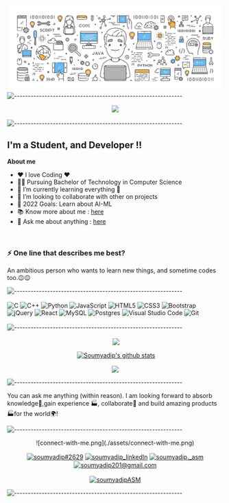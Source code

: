 <!-- ----------- HEAD SECTION ------------ -->

![banner.png](./assets/bg1.jpg)
![-------------------------------------------------------------](https://raw.githubusercontent.com/andreasbm/readme/master/assets/lines/rainbow.png)

<p align="center">
  <img src="https://readme-typing-svg.herokuapp.com?color=0d8eceF&size=30&center=true&vCenter=true&width=550&height=70&lines=Hey+There+,+👋+I'm+Soumyadip;">
</p>

![-------------------------------------------------------------](https://raw.githubusercontent.com/andreasbm/readme/master/assets/lines/rainbow.png)

## I'm a Student, and Developer !!

**About me**
- ❤️ I love Coding ❤️
- 🧑‍🎓 Pursuing Bachelor of Technology in Computer Science 
- 🌱 I’m currently learning everything 🤣
- 👯 I’m looking to collaborate with other on projects
- 🥅 2022 Goals: Learn about AI-ML
- 📚 Know more about me : [here](https://soumyadip201.github.io/Soumyadip-Majumder-Portfolio/)
- 💬 Ask me about anything : [here](https://github.com/soumyadip201/soumyadip201/issues)
<br />

### ⚡ One line that describes me best? 
An ambitious person who wants to learn new things, and sometime codes too.😉😉
<br />
<!-- ----------- HEAD SECTION END ------------ -->

<!-- ----------- TECH STACK SECTION ------------ -->
![-------------------------------------------------------------](https://raw.githubusercontent.com/andreasbm/readme/master/assets/lines/rainbow.png)
<br />
<br />
![C](https://img.shields.io/badge/c-%2300599C.svg?style=for-the-badge&logo=c&logoColor=white) 
![C++](https://img.shields.io/badge/c++-%2300599C.svg?style=for-the-badge&logo=c%2B%2B&logoColor=white) 
![Python](https://img.shields.io/badge/python-3670A0?style=for-the-badge&logo=python&logoColor=ffdd54) 
![JavaScript](https://img.shields.io/badge/javascript-%23323330.svg?style=for-the-badge&logo=javascript&logoColor=%23F7DF1E) 
![HTML5](https://img.shields.io/badge/html5-%23E34F26.svg?style=for-the-badge&logo=html5&logoColor=white) 
![CSS3](https://img.shields.io/badge/css3-%231572B6.svg?style=for-the-badge&logo=css3&logoColor=white) 
![Bootstrap](https://img.shields.io/badge/bootstrap-%23563D7C.svg?style=for-the-badge&logo=bootstrap&logoColor=white) 
![jQuery](https://img.shields.io/badge/jquery-%230769AD.svg?style=for-the-badge&logo=jquery&logoColor=white)
![React](https://img.shields.io/badge/react-%2320232a.svg?style=for-the-badge&logo=react&logoColor=%2361DAFB) 
![MySQL](https://img.shields.io/badge/mysql-%2300f.svg?style=for-the-badge&logo=mysql&logoColor=white) 
![Postgres](https://img.shields.io/badge/postgres-%23316192.svg?style=for-the-badge&logo=postgresql&logoColor=white) 
![Visual Studio Code](https://img.shields.io/badge/Visual%20Studio%20Code-0078d7.svg?style=for-the-badge&logo=visual-studio-code&logoColor=white) 
![Git](https://img.shields.io/badge/git-%23F05033.svg?style=for-the-badge&logo=git&logoColor=white) 
<br />
<br />
![-------------------------------------------------------------](https://raw.githubusercontent.com/andreasbm/readme/master/assets/lines/rainbow.png)

<!-- ----------- TECH STACK SECTION END------------ -->

<p align ="center">&nbsp;<a href="https://github.com/soumyadip201/github-readme-stats"><img align="center" src="https://github-readme-stats.vercel.app/api/top-langs/?username=soumyadip201&layout=compact&theme=buefy&hide_border=true" /></a>

<p align ="center">&nbsp;<a href="https://github.com/soumyadip201/github-readme-stats"><img align="center" src="https://github-readme-stats.vercel.app/api?username=soumyadip201&show_icons=true&include_all_commits=true&theme=buefy&hide_border=true" alt="Soumyadip's github stats" /></a> 

<p align="center"><img align="center" src="http://github-readme-streak-stats.herokuapp.com?user=soumyadip201&theme=buefy" />
<br />
 
![-------------------------------------------------------------](https://raw.githubusercontent.com/andreasbm/readme/master/assets/lines/rainbow.png)

<!-- ----------- GITHUB STATS SECTION END ------------ -->
You can ask me anything (within reason). I am looking forward to absorb knowledge🧠,gain experience 🏭, collaborate🤝 and build amazing products 🏭for the world🌍!

<!-- ----------- CONNECT WITH ME SECTION ------------ -->
![-------------------------------------------------------------](https://raw.githubusercontent.com/andreasbm/readme/master/assets/lines/rainbow.png)

<p align="center">
![connect-with-me.png](./assets/connect-with-me.png)

<p align="center">
<a href="https://discordapp.com/users/Inferno#2629/" target="blank"><img align="center" src="https://img.shields.io/badge/Discord-7289DA?style=for-the-badge&logo=discord&logoColor=white" alt="soumyadip#2629"/></a> 
<a href="https://www.linkedin.com/in/soumyadip-majumder-364a6a172/" target="blank"><img align="center" src="https://img.shields.io/badge/LinkedIn-0077B5?style=for-the-badge&logo=linkedin&logoColor=white" alt="soumyadip_linkedIn"/></a> 
<a href="https://www.instagram.com/soumyadip._asm/" target="blank"><img align="center" src="https://img.shields.io/badge/Instagram-E4405F?style=for-the-badge&logo=instagram&logoColor=white" alt="soumyadip._asm" /></a>
<a href="mailto:soumyadip201@gmail.com" target="blank"><img align="center" src="https://img.shields.io/badge/-GMAIL-c14438?style=for-the-badge&logo=Gmail&logoColor=white" alt="soumyadip201@gmail.com" /></a>
<br>
<br>
<a href="https://twitter.com/soumyadipASM" target="blank"><img src="https://img.shields.io/twitter/follow/soumyadipASM?logo=twitter&style=for-the-badge" alt="soumyadipASM" /></a>
</p>

![-------------------------------------------------------------](https://raw.githubusercontent.com/andreasbm/readme/master/assets/lines/rainbow.png)

<!-- ----------- CONNECT WITH ME SECTION END ------------ -->

[twitter]: https://twitter.com/soumyadipASM
[instagram]: https://www.instagram.com/soumyadip._asm/
[linkedin]: https://www.linkedin.com/in/soumyadip-majumder-364a6a172/
[github]:https://github.com/soumyadip201
[gmail]:mailto:soumyadip201@gmail.com



